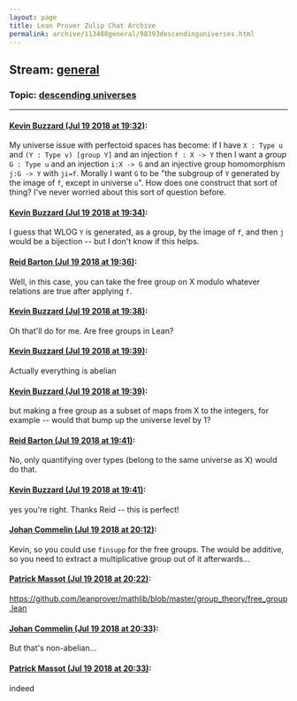 ```yaml
---
layout: page
title: Lean Prover Zulip Chat Archive 
permalink: archive/113488general/98393descendinguniverses.html
---
```


## Stream: [general](index.html)
### Topic: [descending universes](98393descendinguniverses.html)

---

#### [Kevin Buzzard (Jul 19 2018 at 19:32)](https://leanprover.zulipchat.com/#narrow/stream/113488-general/topic/descending%20universes/near/129944915):
My universe issue with perfectoid spaces has become: if I have `X : Type u` and `(Y : Type v) [group Y]` and an injection `f : X -> Y` then I want a *group* `G : Type u` and an injection `i:X -> G` and an injective group homomorphism `j:G -> Y` with `ji=f`. Morally I want `G` to be "the subgroup of `Y` generated by the image of `f`, except in universe `u`". How does one construct that sort of thing? I've never worried about this sort of question before.

#### [Kevin Buzzard (Jul 19 2018 at 19:34)](https://leanprover.zulipchat.com/#narrow/stream/113488-general/topic/descending%20universes/near/129945009):
I guess that WLOG `Y` is generated, as a group, by the image of `f`, and then `j` would be a bijection -- but I don't know if this helps.

#### [Reid Barton (Jul 19 2018 at 19:36)](https://leanprover.zulipchat.com/#narrow/stream/113488-general/topic/descending%20universes/near/129945114):
Well, in this case, you can take the free group on X modulo whatever relations are true after applying `f`.

#### [Kevin Buzzard (Jul 19 2018 at 19:38)](https://leanprover.zulipchat.com/#narrow/stream/113488-general/topic/descending%20universes/near/129945232):
Oh that'll do for me. Are free groups in Lean?

#### [Kevin Buzzard (Jul 19 2018 at 19:39)](https://leanprover.zulipchat.com/#narrow/stream/113488-general/topic/descending%20universes/near/129945235):
Actually everything is abelian

#### [Kevin Buzzard (Jul 19 2018 at 19:39)](https://leanprover.zulipchat.com/#narrow/stream/113488-general/topic/descending%20universes/near/129945264):
but making a free group as a subset of maps from X to the integers, for example -- would that bump up the universe level by 1?

#### [Reid Barton (Jul 19 2018 at 19:41)](https://leanprover.zulipchat.com/#narrow/stream/113488-general/topic/descending%20universes/near/129945350):
No, only quantifying over types (belong to the same universe as X) would do that.

#### [Kevin Buzzard (Jul 19 2018 at 19:41)](https://leanprover.zulipchat.com/#narrow/stream/113488-general/topic/descending%20universes/near/129945374):
yes you're right. Thanks Reid -- this is perfect!

#### [Johan Commelin (Jul 19 2018 at 20:12)](https://leanprover.zulipchat.com/#narrow/stream/113488-general/topic/descending%20universes/near/129947066):
Kevin, so you could use `finsupp` for the free groups. The would be additive, so you need to extract a multiplicative group out of it afterwards...

#### [Patrick Massot (Jul 19 2018 at 20:22)](https://leanprover.zulipchat.com/#narrow/stream/113488-general/topic/descending%20universes/near/129947558):
https://github.com/leanprover/mathlib/blob/master/group_theory/free_group.lean

#### [Johan Commelin (Jul 19 2018 at 20:33)](https://leanprover.zulipchat.com/#narrow/stream/113488-general/topic/descending%20universes/near/129948130):
But that's non-abelian...

#### [Patrick Massot (Jul 19 2018 at 20:33)](https://leanprover.zulipchat.com/#narrow/stream/113488-general/topic/descending%20universes/near/129948135):
indeed

